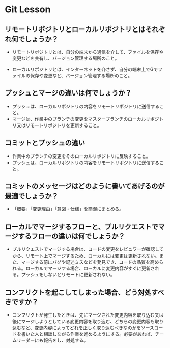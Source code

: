 # Git Lesson

## リモートリポジトリとローカルリポジトリとはそれぞれ何でしょうか？

- リモートリポジトリとは、自分の端末から通信を介して、ファイルを保存や変更などを共有し、バージョン管理する場所のこと。

- ローカルリポジトリとは、インターネットを介さず、自分の端末上でGでファイルの保存や変更など、バージョン管理する場所のこと。

## プッシュとマージの違いは何でしょうか？

- プッシュは、ローカルリポジトリの内容をリモートリポジトリに送信すること。
- マージは、作業中のブランチの変更をマスターブランチのローカルリポジトリ又はリモートリポジトリを更新すること。

## コミットとプッシュの違い

- 作業中のブランチの変更をそのローカルリポジトリに反映すること。
- プッシュは、ローカルリポジトリの内容をリモートリポジトリに送信すること。

## コミットのメッセージはどのように書いてあげるのが最適でしょうか？

- 「概要」「変更理由」「意図・仕様」を簡潔にまとめる。

## ローカルでマージするフローと、プルリクエストでマージするフローの違いは何でしょうか？

- プルリクエストでマージする場合は、コードの変更をレビュワーが確認してから、リモート上でマージするため、ローカルには変更は更新されない。また、マージする前にバグや記述ミスなどを発見でき、コードの品質を高められる。ローカルでマージする場合、ローカルに変更内容がすぐに更新される。プッシュをしないとリモートに更新されない。

## コンフリクトを起こしてしまった場合、どう対処すべきですか？

- コンフリクトが発生したときは、先にマージされた変更内容を取り込む又は後にマージしようとしている変更内容を取り込む、どちらの変更内容も取り込むなど、変更内容によってどれを正しく取り込むべきなのかをソースコードを書いた人と相談しながら作業を進めるようにする。必要があれば、チームリーダーにも報告をし、対処する。